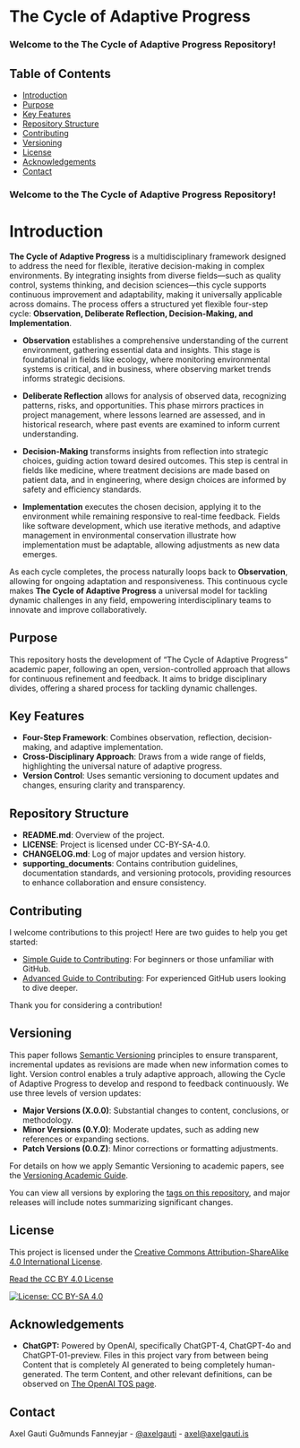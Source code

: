 # The Cycle of Adaptive Progress

### **Welcome to the The Cycle of Adaptive Progress Repository!**

## Table of Contents
- [Introduction](#introduction)
- [Purpose](#purpose)
- [Key Features](#key-features)
- [Repository Structure](#repository-structure)
- [Contributing](#contributing)
- [Versioning](#versioning)
- [License](#license)
- [Acknowledgements](#acknowledgements)
- [Contact](#contact)

### **Welcome to the The Cycle of Adaptive Progress Repository!**

# Introduction

**The Cycle of Adaptive Progress** is a multidisciplinary framework designed to address the need for flexible, iterative decision-making in complex environments. By integrating insights from diverse fields—such as quality control, systems thinking, and decision sciences—this cycle supports continuous improvement and adaptability, making it universally applicable across domains. The process offers a structured yet flexible four-step cycle: **Observation, Deliberate Reflection, Decision-Making, and Implementation**.

- **Observation** establishes a comprehensive understanding of the current environment, gathering essential data and insights. This stage is foundational in fields like ecology, where monitoring environmental systems is critical, and in business, where observing market trends informs strategic decisions.

- **Deliberate Reflection** allows for analysis of observed data, recognizing patterns, risks, and opportunities. This phase mirrors practices in project management, where lessons learned are assessed, and in historical research, where past events are examined to inform current understanding.

- **Decision-Making** transforms insights from reflection into strategic choices, guiding action toward desired outcomes. This step is central in fields like medicine, where treatment decisions are made based on patient data, and in engineering, where design choices are informed by safety and efficiency standards.

- **Implementation** executes the chosen decision, applying it to the environment while remaining responsive to real-time feedback. Fields like software development, which use iterative methods, and adaptive management in environmental conservation illustrate how implementation must be adaptable, allowing adjustments as new data emerges.

As each cycle completes, the process naturally loops back to **Observation**, allowing for ongoing adaptation and responsiveness. This continuous cycle makes **The Cycle of Adaptive Progress** a universal model for tackling dynamic challenges in any field, empowering interdisciplinary teams to innovate and improve collaboratively.

## Purpose
This repository hosts the development of “The Cycle of Adaptive Progress” academic paper, following an open, version-controlled approach that allows for continuous refinement and feedback. It aims to bridge disciplinary divides, offering a shared process for tackling dynamic challenges.

## Key Features
- **Four-Step Framework**: Combines observation, reflection, decision-making, and adaptive implementation.
- **Cross-Disciplinary Approach**: Draws from a wide range of fields, highlighting the universal nature of adaptive progress.
- **Version Control**: Uses semantic versioning to document updates and changes, ensuring clarity and transparency.

## Repository Structure
- **README.md**: Overview of the project.
- **LICENSE**: Project is licensed under CC-BY-SA-4.0.
- **CHANGELOG.md**: Log of major updates and version history.
- **supporting_documents**: Contains contribution guidelines, documentation standards, and versioning protocols, providing resources to enhance collaboration and ensure consistency.

## Contributing
I welcome contributions to this project! Here are two guides to help you get started:

- [Simple Guide to Contributing](supporting_documents/CONTRIBUTING_SIMPLE.md): For beginners or those unfamiliar with GitHub.
- [Advanced Guide to Contributing](supporting_documents/CONTRIBUTING_ADVANCED.md): For experienced GitHub users looking to dive deeper.

Thank you for considering a contribution!

## Versioning

This paper follows [Semantic Versioning](https://semver.org/) principles to ensure transparent, incremental updates as revisions are made when new information comes to light. Version control enables a truly adaptive approach, allowing the Cycle of Adaptive Progress to develop and respond to feedback continuously. We use three levels of version updates:

- **Major Versions (X.0.0)**: Substantial changes to content, conclusions, or methodology.
- **Minor Versions (0.Y.0)**: Moderate updates, such as adding new references or expanding sections.
- **Patch Versions (0.0.Z)**: Minor corrections or formatting adjustments.

For details on how we apply Semantic Versioning to academic papers, see the [Versioning Academic Guide](supporting_documents/VERSIONING_ACADEMIC_PAPERS.md).

You can view all versions by exploring the [tags on this repository](https://github.com/mittons/TheCycleOfAdaptiveProgress/tags), and major releases will include notes summarizing significant changes.

## License

This project is licensed under the [Creative Commons Attribution-ShareAlike 4.0 International License](https://creativecommons.org/licenses/by-sa/4.0/).

[Read the CC BY 4.0 License](LICENSE-CC-BY-SA-4.0)

[![License: CC BY-SA 4.0](https://i.creativecommons.org/l/by-sa/4.0/88x31.png)](https://creativecommons.org/licenses/by-sa/4.0/)

## Acknowledgements
- **ChatGPT:** Powered by OpenAI, specifically ChatGPT-4, ChatGPT-4o and ChatGPT-01-preview. Files in this project vary from between being Content that is completely AI generated to being completely human-generated. The term Content, and other relevant definitions, can be observed on [The OpenAI TOS page](https://openai.com/policies/terms-of-use#using-our-services).

## Contact
Axel Gauti Guðmunds Fanneyjar - [@axelgauti](https://twitter.com/axelgauti) - axel@axelgauti.is